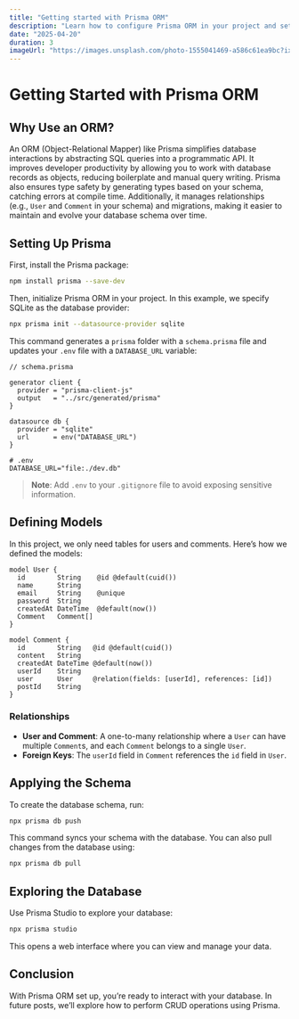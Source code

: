 ```yaml
---
title: "Getting started with Prisma ORM"
description: "Learn how to configure Prisma ORM in your project and set up your database schema."
date: "2025-04-20"
duration: 3
imageUrl: "https://images.unsplash.com/photo-1555041469-a586c61ea9bc?ixlib=rb-4.0.3&ixid=MnwxMjA3fDB8MHxwaG90by1wYWdlfHx8fGVufDB8fHx8&auto=format&fit=crop&w=1770&q=80"
---
```


# Getting Started with Prisma ORM

## Why Use an ORM?

An ORM (Object-Relational Mapper) like Prisma simplifies database interactions by abstracting SQL queries into a programmatic API. It improves developer productivity by allowing you to work with database records as objects, reducing boilerplate and manual query writing. Prisma also ensures type safety by generating types based on your schema, catching errors at compile time. Additionally, it manages relationships (e.g., `User` and `Comment` in your schema) and migrations, making it easier to maintain and evolve your database schema over time.

## Setting Up Prisma

First, install the Prisma package:

```bash
npm install prisma --save-dev
```

Then, initialize Prisma ORM in your project. In this example, we specify SQLite as the database provider:

```bash
npx prisma init --datasource-provider sqlite
```

This command generates a `prisma` folder with a `schema.prisma` file and updates your `.env` file with a `DATABASE_URL` variable:

```prisma
// schema.prisma

generator client {
  provider = "prisma-client-js"
  output   = "../src/generated/prisma"
}

datasource db {
  provider = "sqlite"
  url      = env("DATABASE_URL")
}
```

```env
# .env
DATABASE_URL="file:./dev.db"
```

> **Note**: Add `.env` to your `.gitignore` file to avoid exposing sensitive information.

## Defining Models

In this project, we only need tables for users and comments. Here’s how we defined the models:

```prisma
model User {
  id        String    @id @default(cuid())
  name      String
  email     String    @unique
  password  String
  createdAt DateTime  @default(now())
  Comment   Comment[]
}

model Comment {
  id        String   @id @default(cuid())
  content   String
  createdAt DateTime @default(now())
  userId    String
  user      User     @relation(fields: [userId], references: [id])
  postId    String
}
```

### Relationships
- **User and Comment**: A one-to-many relationship where a `User` can have multiple `Comment`s, and each `Comment` belongs to a single `User`.
- **Foreign Keys**: The `userId` field in `Comment` references the `id` field in `User`.

## Applying the Schema

To create the database schema, run:

```bash
npx prisma db push
```

This command syncs your schema with the database. You can also pull changes from the database using:

```bash
npx prisma db pull
```

## Exploring the Database

Use Prisma Studio to explore your database:

```bash
npx prisma studio
```

This opens a web interface where you can view and manage your data.

## Conclusion

With Prisma ORM set up, you’re ready to interact with your database. In future posts, we’ll explore how to perform CRUD operations using Prisma.
